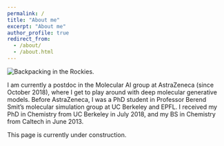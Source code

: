 ```yaml
---
permalink: /
title: "About me"
excerpt: "About me"
author_profile: true
redirect_from: 
  - /about/
  - /about.html
---
```


![Backpacking in the Rockies.](images/about-me-3.jpg)

I am currently a postdoc in the Molecular AI group at AstraZeneca (since October 2018), where I get to play around with deep molecular generative models. Before AstraZeneca, I was a PhD student in Professor Berend Smit’s molecular simulation group at UC Berkeley and EPFL. I received my PhD in Chemistry from UC Berkeley in July 2018, and my BS in Chemistry from Caltech in June 2013.

This page is currently under construction.